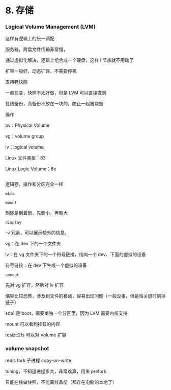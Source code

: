 # 8. 存储

### Logical Volume Management (LVM)

这样有逻辑上的统一调配

服务器，跨盘文件传输非常慢，

通过虚拟化解决，逻辑上组合成一个硬盘，这样 i 节点就不用动了

扩容一般好，动态扩容，不需要停机

支持卷快照

一直在变，快照不太好做，但是 LVM 可以直接做到

在线备份，真备份不放在一块的，防止一起被烧毁

操作

pv：Physical Volume

vg：volume group

lv：logical volume

Linux 文件类型：83

Linux Logic Volume：8e

```shell

```

逻辑卷，操作和分区完全一样

`mkfs`

`mount`

删除是倒着删，先删小，再删大

`display`

-v 冗余，可以展示额外的信息，

vg：在 dev 下的一个文件夹

lv：在 vg 文件夹下的一个符号链接，指向一个 dev、下面的虚拟的设备

符号链接：在 dev 下生成一个虚拟的设备

`unmout`

先对 vg 扩容，然后对 lv 扩容

缩容比较恐怖，涉及到文件的移动，容易出现问题（一般没事，但是怕关键时刻掉链子）

sda1 是 boot，需要单独一个分区里，因为 LVM 需要内核支持

mount 可以看到挂载的内容

resize2fs 可以对 Volume 扩容

### volume snapshot

redis fork 子进程 copy-on-write

tuning，不知道进程多大，非常难算，用来 prefork

只能在线做快照，不能离线备份（都存在电脑的本地了）
